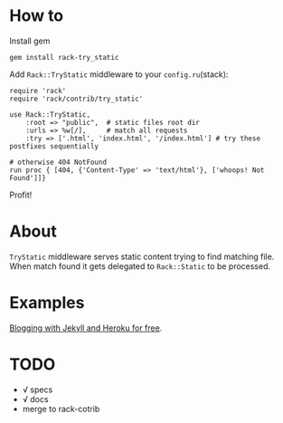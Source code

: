 How to
===============

Install gem

    gem install rack-try_static

Add <code>Rack::TryStatic</code> middleware to your <code>config.ru</code>(stack):

    require 'rack'
    require 'rack/contrib/try_static'

    use Rack::TryStatic, 
        :root => "public",  # static files root dir
        :urls => %w[/],     # match all requests 
        :try => ['.html', 'index.html', '/index.html'] # try these postfixes sequentially

    # otherwise 404 NotFound
    run proc { [404, {'Content-Type' => 'text/html'}, ['whoops! Not Found']]}

Profit!

About
=============

<code>TryStatic</code> middleware serves static content trying to find matching file.
When match found it gets delegated to <code>Rack::Static</code> to be processed.

Examples
=============

 [Blogging with Jekyll and Heroku for free](http://gmarik.info/blog/2010/05/10/blogging-with-jekyll-and-heroku-for-free).

TODO
===============
 * &radic; specs
 * &radic; docs
 * merge to rack-cotrib
